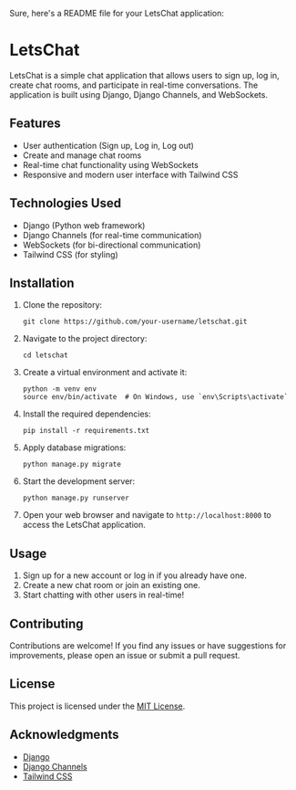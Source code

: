 Sure, here's a README file for your LetsChat application:

# LetsChat

LetsChat is a simple chat application that allows users to sign up, log in, create chat rooms, and participate in real-time conversations. The application is built using Django, Django Channels, and WebSockets.

## Features

- User authentication (Sign up, Log in, Log out)
- Create and manage chat rooms
- Real-time chat functionality using WebSockets
- Responsive and modern user interface with Tailwind CSS

## Technologies Used

- Django (Python web framework)
- Django Channels (for real-time communication)
- WebSockets (for bi-directional communication)
- Tailwind CSS (for styling)

## Installation

1. Clone the repository:

   ```
   git clone https://github.com/your-username/letschat.git
   ```

2. Navigate to the project directory:

   ```
   cd letschat
   ```

3. Create a virtual environment and activate it:

   ```
   python -m venv env
   source env/bin/activate  # On Windows, use `env\Scripts\activate`
   ```

4. Install the required dependencies:

   ```
   pip install -r requirements.txt
   ```

5. Apply database migrations:

   ```
   python manage.py migrate
   ```

6. Start the development server:

   ```
   python manage.py runserver
   ```

7. Open your web browser and navigate to `http://localhost:8000` to access the LetsChat application.

## Usage

1. Sign up for a new account or log in if you already have one.
2. Create a new chat room or join an existing one.
3. Start chatting with other users in real-time!

## Contributing

Contributions are welcome! If you find any issues or have suggestions for improvements, please open an issue or submit a pull request.

## License

This project is licensed under the [MIT License](LICENSE).

## Acknowledgments

- [Django](https://www.djangoproject.com/)
- [Django Channels](https://channels.readthedocs.io/en/stable/)
- [Tailwind CSS](https://tailwindcss.com/)
